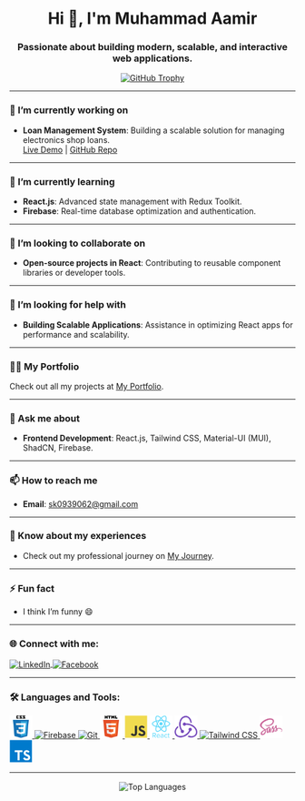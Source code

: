 <h1 align="center">Hi 👋, I'm Muhammad Aamir</h1>
<h3 align="center">Passionate about building modern, scalable, and interactive web applications.</h3>

<p align="center"> 
  <a href="https://github-profile-trophy.vercel.app/?username=aamir0825">
    <img src="https://github-profile-trophy.vercel.app/?username=aamir0825&margin-w=15&margin-h=15&theme=onedark" alt="GitHub Trophy" />
  </a>
</p>

---

### 🔭 I’m currently working on  
- **Loan Management System**: Building a scalable solution for managing electronics shop loans.  
  [Live Demo](#) | [GitHub Repo](#)

---

### 🌱 I’m currently learning  
- **React.js**: Advanced state management with Redux Toolkit.  
- **Firebase**: Real-time database optimization and authentication.

---

### 👯 I’m looking to collaborate on  
- **Open-source projects in React**: Contributing to reusable component libraries or developer tools.

---

### 🤝 I’m looking for help with  
- **Building Scalable Applications**: Assistance in optimizing React apps for performance and scalability.

---

### 👨‍💻 My Portfolio  
Check out all my projects at [My Portfolio](https://aamirportfolio.vercel.app/).  

---

### 💬 Ask me about  
- **Frontend Development**: React.js, Tailwind CSS, Material-UI (MUI), ShadCN, Firebase.

---

### 📫 How to reach me  
- **Email**: [sk0939062@gmail.com](mailto:sk0939062@gmail.com)  

---

### 📄 Know about my experiences  
- Check out my professional journey on [My Journey](https://aamirportfolio.vercel.app/journey).

---

### ⚡ Fun fact  
- I think I’m funny 😄

---

<h3 align="left">🌐 Connect with me:</h3>
<p align="left">
  <a href="https://www.linkedin.com/in/muhammad-aamir-a9544525a/" target="_blank">
    <img align="center" src="https://raw.githubusercontent.com/rahuldkjain/github-profile-readme-generator/master/src/images/icons/Social/linked-in-alt.svg" alt="LinkedIn" height="40" width="40" />
  </a>
  <a href="https://www.facebook.com/" target="_blank">
    <img align="center" src="https://raw.githubusercontent.com/rahuldkjain/github-profile-readme-generator/master/src/images/icons/Social/facebook.svg" alt="Facebook" height="40" width="40" />
  </a>
</p>

---

<h3 align="left">🛠️ Languages and Tools:</h3>
<p align="left">
  <a href="https://www.w3schools.com/css/" target="_blank" rel="noreferrer">
    <img src="https://raw.githubusercontent.com/devicons/devicon/master/icons/css3/css3-original-wordmark.svg" alt="CSS3" width="40" height="40"/>
  </a>
  <a href="https://firebase.google.com/" target="_blank" rel="noreferrer">
    <img src="https://www.vectorlogo.zone/logos/firebase/firebase-icon.svg" alt="Firebase" width="40" height="40"/>
  </a>
  <a href="https://git-scm.com/" target="_blank" rel="noreferrer">
    <img src="https://www.vectorlogo.zone/logos/git-scm/git-scm-icon.svg" alt="Git" width="40" height="40"/>
  </a>
  <a href="https://www.w3.org/html/" target="_blank" rel="noreferrer">
    <img src="https://raw.githubusercontent.com/devicons/devicon/master/icons/html5/html5-original-wordmark.svg" alt="HTML5" width="40" height="40"/>
  </a>
  <a href="https://developer.mozilla.org/en-US/docs/Web/JavaScript" target="_blank" rel="noreferrer">
    <img src="https://raw.githubusercontent.com/devicons/devicon/master/icons/javascript/javascript-original.svg" alt="JavaScript" width="40" height="40"/>
  </a>
  <a href="https://reactjs.org/" target="_blank" rel="noreferrer">
    <img src="https://raw.githubusercontent.com/devicons/devicon/master/icons/react/react-original-wordmark.svg" alt="React" width="40" height="40"/>
  </a>
  <a href="https://redux.js.org" target="_blank" rel="noreferrer">
    <img src="https://raw.githubusercontent.com/devicons/devicon/master/icons/redux/redux-original.svg" alt="Redux" width="40" height="40"/>
  </a>
  <a href="https://tailwindcss.com/" target="_blank" rel="noreferrer">
    <img src="https://www.vectorlogo.zone/logos/tailwindcss/tailwindcss-icon.svg" alt="Tailwind CSS" width="40" height="40"/>
  </a>
  <a href="https://sass-lang.com" target="_blank" rel="noreferrer">
    <img src="https://raw.githubusercontent.com/devicons/devicon/master/icons/sass/sass-original.svg" alt="SASS" width="40" height="40"/>
  </a>
  <a href="https://www.typescriptlang.org/" target="_blank" rel="noreferrer">
    <img src="https://raw.githubusercontent.com/devicons/devicon/master/icons/typescript/typescript-original.svg" alt="TypeScript" width="40" height="40"/>
  </a>
</p>

---

<p align="center">
  <img align="center" src="https://github-readme-stats.vercel.app/api/top-langs?username=aamir0825&show_icons=true&locale=en&layout=compact&theme=radical" alt="Top Languages" />
</p>
